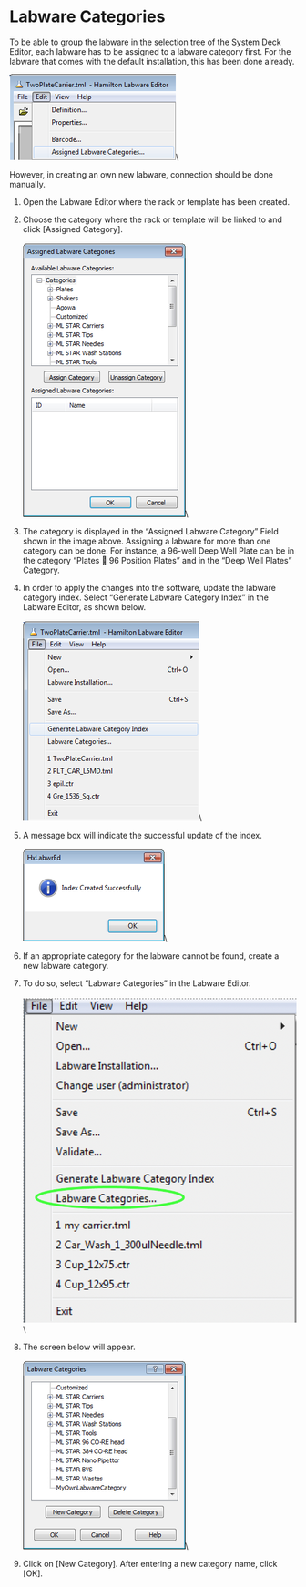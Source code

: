 # Labware Categories

To be able to group the labware in the selection tree of the System Deck Editor, each labware has to be assigned to a labware category first. For the labware that comes with the default installation, this has been done already.

![](<../../.gitbook/assets/image (41) (1).png>)\


However, in creating an own new labware, connection should be done manually.

1. Open the Labware Editor where the rack or template has been created.
2. Choose the category where the rack or template will be linked to and click \[Assigned Category].\
   \
   ![](<../../.gitbook/assets/image (42) (1).png>)\

3. The category is displayed in the “Assigned Labware Category” Field shown in the image above. Assigning a labware for more than one category can be done. For instance, a 96-well Deep Well Plate can be in the category “Plates  96 Position Plates” and in the “Deep Well Plates” Category.
4. In order to apply the changes into the software, update the labware category index. Select “Generate Labware Category Index” in the Labware Editor, as shown below.\
   \
   ![](<../../.gitbook/assets/image (43) (1).png>)\

5. A message box will indicate the successful update of the index.\
   \
   ![](<../../.gitbook/assets/image (44) (1).png>)\

6. If an appropriate category for the labware cannot be found, create a new labware category.
7. To do so, select “Labware Categories” in the Labware Editor.\
   \
   ![](<../../.gitbook/assets/image (45) (1).png>)\

8. The screen below will appear.\
   \
   ![](<../../.gitbook/assets/image (47) (1).png>)\

9. Click on \[New Category]. After entering a new category name, click \[OK].

